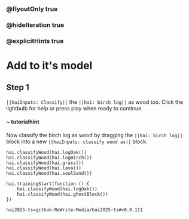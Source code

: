 ### @flyoutOnly true
### @hideIteration true
### @explicitHints true

# Add to it's model

## Step 1
``||haiInputs: Classify||`` the ``||hai: birch log||`` as wood too. Click the lightbulb for help or press play when ready to continue.

#### ~ tutorialhint 
Now classify the birch log as wood by dragging the ``||hai: birch log||`` block into a new ``||haiInputs: classify wood as||`` block.
```ghost
hai.classifyWood(hai.logOak())
hai.classifyWood(hai.logBirch()) 
hai.classifyWood(hai.grass()) 
hai.classifyWood(hai.lava())
hai.classifyWood(hai.soulSand())
```
```template
hai.trainingStart(function () {
    hai.classifyWood(hai.logOak())
    hai.classifyWood(hai.ghostBlock())
})

```
```package
hai2025-ts=github:ReWrite-Media/hai2025-ts#v0.0.111
```
